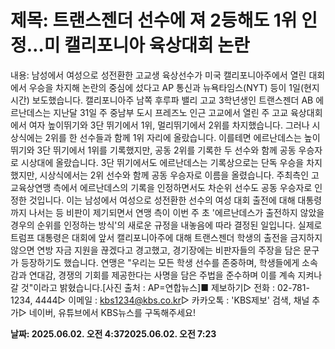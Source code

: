 # **제목: 트랜스젠더 선수에 져 2등해도 1위 인정…미 캘리포니아 육상대회 논란**

  내용: 남성에서 여성으로 성전환한 고교생 육상선수가 미국 캘리포니아주에서 열린 대회에서 우승을 차지해 논란의 중심에 섰다고 AP 통신과 뉴욕타임스(NYT) 등이 1일(현지시간) 보도했습니다. 캘리포니아주 남쪽 후루파 밸리 고교 3학년생인 트랜스젠더 AB 에르난데스는 지난달 31일 주 중남부 도시 프레즈노 인근 고교에서 열린 주 고교 육상대회에서 여자 높이뛰기와 3단 뛰기에서 1위, 멀리뛰기에서 2위를 차지했습니다. 그러나 시상식에는 2위를 한 선수들과 함께 1위 자리에 올랐습니다.  이를테면 에르난데스는 높이뛰기와 3단 뛰기에서 1위를 기록했지만, 공동 2위를 기록한 두 선수와 함께 공동 우승자로 시상대에 올랐습니다.  3단 뛰기에서도 에르난데스는 기록상으로는 단독 우승을 차지했지만, 시상식에서는 2위 선수와 함께 공동 우승자로 이름을 올렸습니다. 주최측인 고교육상연맹 측에서 에르난데스의 기록을 인정하면서도 차순위 선수도 공동 우승자로 인정한 것입니다. 이는 남성에서 여성으로 성전환한 선수의 여성 대회 출전에 대해 대통령까지 나서는 등 비판이 제기되면서 연맹 측이 이번 주 초 '에르난데스가 출전하지 않았을 경우의 순위를 인정하는 방식'의 새로운 규정을 내놓음에 따라 결정된 일입니다. 실제로 트럼프 대통령은 대회에 앞서 캘리포니아주에 대해 트랜스젠더 학생의 출전을 금지하지 않으면 연방 자금 지원을 끊겠다고 경고했고, 경기장에는 비판자들의 주장을 담은 문구가 등장하기도 했습니다.  연맹은 "우리는 모든 학생 선수를 존중하며, 학생들에게 소속감과 연대감, 경쟁의 기회를 제공한다는 사명을 담은 주법을 준수하며 이를 계속 지켜나갈 것"이라고 밝혔습니다.[사진 출처 : AP=연합뉴스]■ 제보하기▷ 전화 : 02-781-1234, 4444▷ 이메일 : kbs1234@kbs.co.kr▷ 카카오톡 : 'KBS제보' 검색, 채널 추가▷ 네이버, 유튜브에서 KBS뉴스를 구독해주세요!

  **날짜: 2025.06.02. 오전 4:372025.06.02. 오전 7:23**